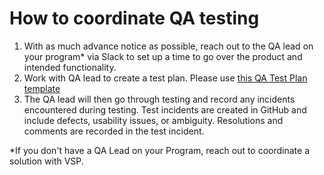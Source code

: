 # How to coordinate QA testing

1. With as much advance notice as possible, reach out to the QA lead on your program* via Slack to set up a time to go over the product and intended functionality.
1. Work with QA lead to create a test plan.  Please use [this QA Test Plan template](https://github.com/department-of-veterans-affairs/va.gov-team/blob/master/.github/ISSUE_TEMPLATE/bug-issue.md)
1. The QA lead will then go through testing and record any incidents encountered during testing. Test incidents are created in GitHub and include defects, usability issues, or ambiguity.  Resolutions and comments are recorded in the test incident.

*If you don't have a QA Lead on your Program, reach out to coordinate a solution with VSP.
